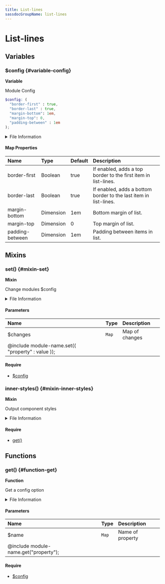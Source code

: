 ```yaml
---
title: List-lines
sassdocGroupName: list-lines
---
```



# List-lines

<div class="type-large">



</div>



## Variables




<div class="sassdoc-item-header">

###  $config {#variable-config}

  <div class="sassdoc-item-header__labels">
    <span class="tag tag--primary"><strong>Variable</strong></span>
  </div>

</div>

  

Module Config
    
    

``` scss
$config: (
  "border-first" : true,
  "border-last" : true,
  "margin-bottom": 1em,
  "margin-top": 0,
  "padding-between" : 1em
);
```
  


<details>
  <summary>File Information</summary>
  
- **File:** _list-lines.scss
- **Group:** list-lines
- **Type:** variable
- **Lines (comments):** 12-17
- **Lines (code):** 19-25

</details>

    

#### Map Properties


|Name|Type|Default|Description|
|:--|:--|:--|:--|
|border-first|Boolean|true|If enabled, adds a top border to the first item in list-lines.|
|border-last|Boolean|true|If enabled, adds a bottom border to the last item in list-lines.|
|margin-bottom|Dimension|1em|Bottom margin of list.|
|margin-top|Dimension|0|Top margin of list.|
|padding-between|Dimension|1em|Padding between items in list.|

    
  

## Mixins




<div class="sassdoc-item-header">

###  set() {#mixin-set}

  <div class="sassdoc-item-header__labels">
    <span class="tag tag--primary"><strong>Mixin</strong></span>
  </div>

</div>

  

Change modules $config
    
    


<details>
  <summary>File Information</summary>
  
- **File:** _list-lines.scss
- **Group:** list-lines
- **Type:** mixin
- **Lines (comments):** 27-29
- **Lines (code):** 31-33

</details>

    

#### Parameters


|Name|Type|Description|
|:--|:--|:--|
|$changes|`Map`|Map of changes
  @include module-name.set(( "property" : value ));|

    

#### Require

- [$config](/sass/components/accordion/#variable-config)
  


<div class="sassdoc-item-header">

###  inner-styles() {#mixin-inner-styles}

  <div class="sassdoc-item-header__labels">
    <span class="tag tag--primary"><strong>Mixin</strong></span>
  </div>

</div>

  

Output component styles
    
    


<details>
  <summary>File Information</summary>
  
- **File:** _list-lines.scss
- **Group:** list-lines
- **Type:** mixin
- **Lines (comments):** 43-43
- **Lines (code):** 45-65

</details>

    

#### Require

- [get()](/sass/components/accordion/#function-get)
  
  

## Functions




<div class="sassdoc-item-header">

###  get() {#function-get}

  <div class="sassdoc-item-header__labels">
    <span class="tag tag--primary"><strong>Function</strong></span>
  </div>

</div>

  

Get a config option
    
    


<details>
  <summary>File Information</summary>
  
- **File:** _list-lines.scss
- **Group:** list-lines
- **Type:** function
- **Lines (comments):** 35-37
- **Lines (code):** 39-41

</details>

    

#### Parameters


|Name|Type|Description|
|:--|:--|:--|
|$name|`Map`|Name of property
  @include module-name.get("property");|

    

#### Require

- [$config](/sass/components/accordion/#variable-config)
  
  
  